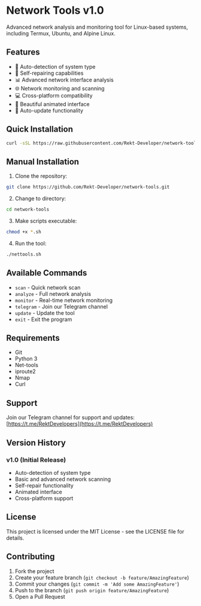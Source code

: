 # Network Tools v1.0

Advanced network analysis and monitoring tool for Linux-based systems, including Termux, Ubuntu, and Alpine Linux.

## Features

- 🚀 Auto-detection of system type
- 🔧 Self-repairing capabilities
- 📊 Advanced network interface analysis
- 🌐 Network monitoring and scanning
- 💻 Cross-platform compatibility
- 🎨 Beautiful animated interface
- 🔄 Auto-update functionality

## Quick Installation

```bash
curl -sSL https://raw.githubusercontent.com/Rekt-Developer/network-tools/main/install.sh | bash
```

## Manual Installation

1. Clone the repository:
```bash
git clone https://github.com/Rekt-Developer/network-tools.git
```

2. Change to directory:
```bash
cd network-tools
```

3. Make scripts executable:
```bash
chmod +x *.sh
```

4. Run the tool:
```bash
./nettools.sh
```

## Available Commands

- `scan` - Quick network scan
- `analyze` - Full network analysis
- `monitor` - Real-time network monitoring
- `telegram` - Join our Telegram channel
- `update` - Update the tool
- `exit` - Exit the program

## Requirements

- Git
- Python 3
- Net-tools
- iproute2
- Nmap
- Curl

## Support

Join our Telegram channel for support and updates:
[https://t.me/RektDevelopers](https://t.me/RektDevelopers)

## Version History

### v1.0 (Initial Release)
- Auto-detection of system type
- Basic and advanced network scanning
- Self-repair functionality
- Animated interface
- Cross-platform support

## License

This project is licensed under the MIT License - see the LICENSE file for details.

## Contributing

1. Fork the project
2. Create your feature branch (`git checkout -b feature/AmazingFeature`)
3. Commit your changes (`git commit -m 'Add some AmazingFeature'`)
4. Push to the branch (`git push origin feature/AmazingFeature`)
5. Open a Pull Request
